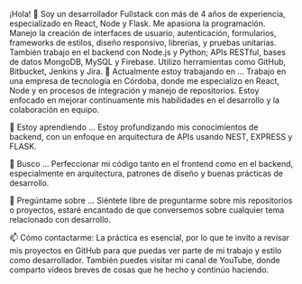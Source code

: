 ¡Hola! 👋 Soy un desarrollador Fullstack con más de 4 años de experiencia, especializado en React, Node y Flask. Me apasiona la programación. Manejo la creación de interfaces de usuario, autenticación, formularios, frameworks de estilos, diseño responsivo, librerías, y pruebas unitarias. También trabajo en el backend con Node.js y Python; APIs RESTful, bases de datos MongoDB, MySQL y Firebase. Utilizo herramientas como GitHub, Bitbucket, Jenkins y Jira.
🔭 Actualmente estoy trabajando en ...
Trabajo en una empresa de tecnología en Córdoba, donde me especializo en React, Node y en procesos de integración y manejo de repositorios. Estoy enfocado en mejorar continuamente mis habilidades en el desarrollo y la colaboración en equipo.

🌱 Estoy aprendiendo ...
Estoy profundizando mis conocimientos de backend, con un enfoque en arquitectura de APIs usando NEST, EXPRESS y FLASK.

👯 Busco ...
Perfeccionar mi código tanto en el frontend como en el backend, especialmente en arquitectura, patrones de diseño y buenas prácticas de desarrollo.

💬 Pregúntame sobre ...
Siéntete libre de preguntarme sobre mis repositorios o proyectos, estaré encantado de que conversemos sobre cualquier tema relacionado con desarrollo.

📫 Cómo contactarme:
La práctica es esencial, por lo que te invito a revisar mis proyectos en GitHub para que puedas ver parte de mi trabajo y estilo como desarrollador. También puedes visitar mi canal de YouTube, donde comparto videos breves de cosas que he hecho y continúo haciendo.
